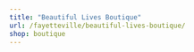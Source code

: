 ```yaml
---
title: "Beautiful Lives Boutique"
url: /fayetteville/beautiful-lives-boutique/
shop: boutique
---
```

